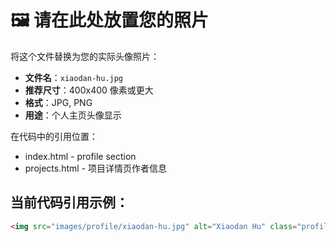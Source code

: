 # 🖼️ 请在此处放置您的照片

将这个文件替换为您的实际头像照片：
- **文件名**：`xiaodan-hu.jpg`
- **推荐尺寸**：400x400 像素或更大
- **格式**：JPG, PNG
- **用途**：个人主页头像显示

在代码中的引用位置：
- index.html - profile section
- projects.html - 项目详情页作者信息

## 当前代码引用示例：
```html
<img src="images/profile/xiaodan-hu.jpg" alt="Xiaodan Hu" class="profile-photo">
```

